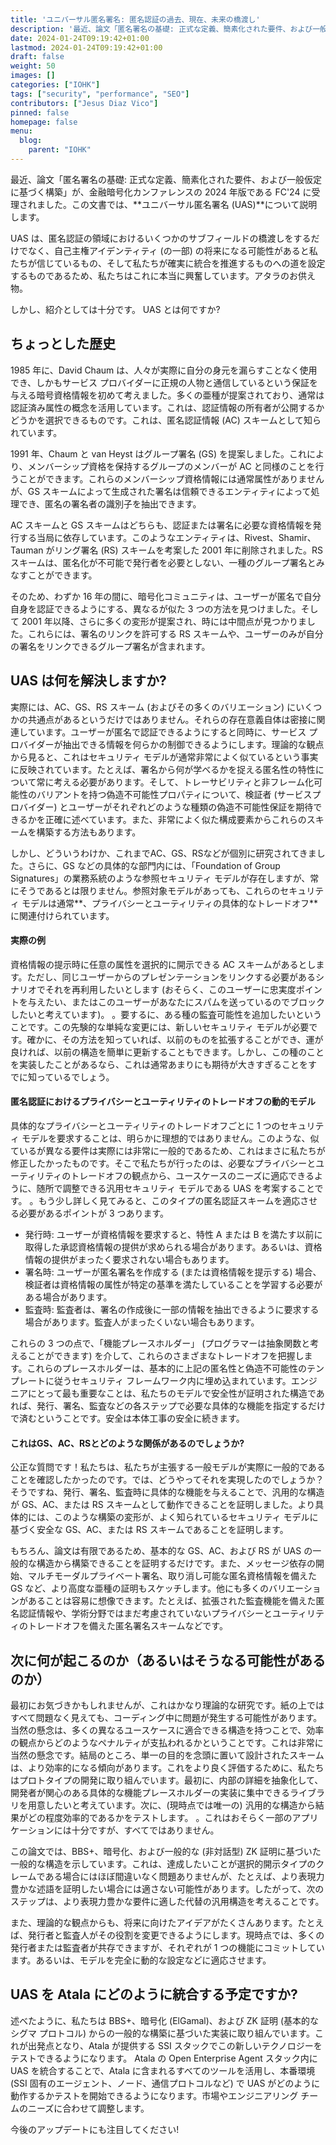```yaml
---
title: 'ユニバーサル匿名署名: 匿名認証の過去、現在、未来の橋渡し'
description: '最近、論文「匿名署名の基礎: 正式な定義、簡素化された要件、および一般仮定に基づく構築」が、金融暗号化カンファレンスの 2024 年版である FC''24 に受理されました。この文書では、ユニバーサル匿名署名 (UAS) について説明します。'
date: 2024-01-24T09:19:42+01:00
lastmod: 2024-01-24T09:19:42+01:00
draft: false
weight: 50
images: []
categories: ["IOHK"]
tags: ["security", "performance", "SEO"]
contributors: ["Jesus Diaz Vico"]
pinned: false
homepage: false
menu:
  blog:
    parent: "IOHK"
---
```



最近、論文「匿名署名の基礎: 正式な定義、簡素化された要件、および一般仮定に基づく構築」が、金融暗号化カンファレンスの 2024 年版である FC'24 に受理されました。この文書では、**ユニバーサル匿名署名 (UAS)**について説明します。

UAS は、匿名認証の領域におけるいくつかのサブフィールドの橋渡しをするだけでなく、自己主権アイデンティティ (の一部) の将来になる可能性があると私たちが信じているもの、そして私たちが確実に統合を推進するものへの道を設定するものであるため、私たちはこれに本当に興奮しています。アタラのお供え物。

しかし、紹介としては十分です。 UAS とは何ですか?

## ちょっとした歴史

1985 年に、David Chaum は、人々が実際に自分の身元を漏らすことなく使用でき、しかもサービス プロバイダーに正規の人物と通信しているという保証を与える暗号資格情報を初めて考えました。多くの亜種が提案されており、通常は認証済み属性の概念を活用しています。これは、認証情報の所有者が公開するかどうかを選択できるものです。これは、匿名認証情報 (AC) スキームとして知られています。

1991 年、Chaum と van Heyst はグループ署名 (GS) を提案しました。これにより、メンバーシップ資格を保持するグループのメンバーが AC と同様のことを行うことができます。これらのメンバーシップ資格情報には通常属性がありませんが、GS スキームによって生成された署名は信頼できるエンティティによって処理でき、匿名の署名者の識別子を抽出できます。

AC スキームと GS スキームはどちらも、認証または署名に必要な資格情報を発行する当局に依存しています。このようなエンティティは、Rivest、Shamir、Tauman がリング署名 (RS) スキームを考案した 2001 年に削除されました。RS スキームは、匿名化が不可能で発行者を必要としない、一種のグループ署名とみなすことができます。

そのため、わずか 16 年の間に、暗号化コミュニティは、ユーザーが匿名で自分自身を認証できるようにする、異なるが似た 3 つの方法を見つけました。そして 2001 年以降、さらに多くの変形が提案され、時には中間点が見つかりました。これらには、署名のリンクを許可する RS スキームや、ユーザーのみが自分の署名をリンクできるグループ署名が含まれます。

## UAS は何を解決しますか?

実際には、AC、GS、RS スキーム (およびその多くのバリエーション) にいくつかの共通点があるというだけではありません。それらの存在意義自体は密接に関連しています。ユーザーが匿名で認証できるようにすると同時に、サービス プロバイダーが抽出できる情報を何らかの制御できるようにします。理論的な観点から見ると、これはセキュリティ モデルが通常非常によく似ているという事実に反映されています。たとえば、署名から何が学べるかを捉える匿名性の特性について常に考える必要があります。そして、トレーサビリティと非フレーム化可能性のバリアントを持つ偽造不可能性プロパティについて、検証者 (サービスプロバイダー) とユーザーがそれぞれどのような種類の偽造不可能性保証を期待できるかを正確に述べています。また、非常によく似た構成要素からこれらのスキームを構築する方法もあります。

しかし、どういうわけか、これまでAC、GS、RSなどが個別に研究されてきました。さらに、GS などの具体的な部門内には、「Foundation of Group Signatures」の業務系統のような参照セキュリティ モデルが存在しますが、常にそうであるとは限りません。参照対象モデルがあっても、これらのセキュリティ モデルは通常**、プライバシーとユーティリティの具体的なトレードオフ**に関連付けられています。

#### 実際の例

資格情報の提示時に任意の属性を選択的に開示できる AC スキームがあるとします。ただし、同じユーザーからのプレゼンテーションをリンクする必要があるシナリオでそれを再利用したいとします (おそらく、このユーザーに忠実度ポイントを与えたい、またはこのユーザーがあなたにスパムを送っているのでブロックしたいと考えています)。 。要するに、ある種の監査可能性を追加したいということです。この先験的な単純な変更には、新しいセキュリティ モデルが必要です。確かに、その方法を知っていれば、以前のものを拡張することができ、運が良ければ、以前の構造を簡単に更新することもできます。しかし、この種のことを実装したことがあるなら、これは通常あまりにも期待が大きすぎることをすでに知っているでしょう。

#### 匿名認証におけるプライバシーとユーティリティのトレードオフの動的モデル

具体的なプライバシーとユーティリティのトレードオフごとに 1 つのセキュリティ モデルを要求することは、明らかに理想的ではありません。このような、似ているが異なる要件は実際には非常に一般的であるため、これはまさに私たちが修正したかったものです。そこで私たちが行ったのは、必要なプライバシーとユーティリティのトレードオフの観点から、ユースケースのニーズに適応できるように、随所で調整できる汎用セキュリティ モデルである UAS を考案することです。 。もう少し詳しく見てみると、このタイプの匿名認証スキームを適応させる必要があるポイントが 3 つあります。

- 発行時: ユーザーが資格情報を要求すると、特性 A または B を満たす以前に取得した承認資格情報の提供が求められる場合があります。あるいは、資格情報の提供がまったく要求されない場合もあります。
- 署名時: ユーザーが匿名署名を作成する (または資格情報を提示する) 場合、検証者は資格情報の属性が特定の基準を満たしていることを学習する必要がある場合があります。
- 監査時: 監査者は、署名の作成後に一部の情報を抽出できるように要求する場合があります。監査人がまったくいない場合もあります。

これらの 3 つの点で、「機能プレースホルダー」 (プログラマーは抽象関数と考えることができます) を介して、これらのさまざまなトレードオフを把握します。これらのプレースホルダーは、基本的に上記の匿名性と偽造不可能性のテンプレートに従うセキュリティ フレームワーク内に埋め込まれています。エンジニアにとって最も重要なことは、私たちのモデルで安全性が証明された構造であれば、発行、署名、監査などの各ステップで必要な具体的な機能を指定するだけで済むということです。安全は本体工事の安全に続きます。

#### これはGS、AC、RSとどのような関係があるのでしょうか?

公正な質問です！私たちは、私たちが主張する一般モデルが実際に一般的であることを確認したかったのです。では、どうやってそれを実現したのでしょうか？そうですね、発行、署名、監査時に具体的な機能を与えることで、汎用的な構造が GS、AC、または RS スキームとして動作できることを証明しました。より具体的には、このような構築の変形が、よく知られているセキュリティ モデルに基づく安全な GS、AC、または RS スキームであることを証明します。

もちろん、論文は有限であるため、基本的な GS、AC、および RS が UAS の一般的な構造から構築できることを証明するだけです。また、メッセージ依存の開始、マルチモーダルプライベート署名、取り消し可能な匿名資格情報を備えた GS など、より高度な亜種の証明もスケッチします。他にも多くのバリエーションがあることは容易に想像できます。たとえば、拡張された監査機能を備えた匿名認証情報や、学術分野ではまだ考慮されていないプライバシーとユーティリティのトレードオフを備えた匿名署名スキームなどです。

## 次に何が起こるのか（あるいはそうなる可能性があるのか​​）

最初にお気づきかもしれませんが、これはかなり理論的な研究です。紙の上ではすべて問題なく見えても、コーディング中に問題が発生する可能性があります。当然の懸念は、多くの異なるユースケースに適合できる構造を持つことで、効率の観点からどのようなペナルティが支払われるかということです。これは非常に当然の懸念です。結局のところ、単一の目的を念頭に置いて設計されたスキームは、より効率的になる傾向があります。これをより良く評価するために、私たちはプロトタイプの開発に取り組んでいます。最初に、内部の詳細を抽象化して、開発者が関心のある具体的な機能プレースホルダーの実装に集中できるライブラリを用意したいと考えています。次に、(現時点では唯一の) 汎用的な構造から結果がどの程度効率的であるかをテストします。 。これはおそらく一部のアプリケーションには十分ですが、すべてではありません。

この論文では、BBS+、暗号化、および一般的な (非対話型) ZK 証明に基づいた一般的な構造を示しています。これは、達成したいことが選択的開示タイプのクレームである場合にはほぼ間違いなく問題ありませんが、たとえば、より表現力豊かな述語を証明したい場合には適さない可能性があります。したがって、次のステップは、より表現力豊かな要件に適した代替の汎用構造を考えることです。

また、理論的な観点からも、将来に向けたアイデアがたくさんあります。たとえば、発行者と監査人がその役割を変更できるようにします。現時点では、多くの発行者または監査者が共存できますが、それぞれが 1 つの機能にコミットしています。あるいは、モデルを完全に動的な設定などに適応させます。

## UAS を Atala にどのように統合する予定ですか?

述べたように、私たちは BBS+、暗号化 (ElGamal)、および ZK 証明 (基本的なシグマ プロトコル) からの一般的な構築に基づいた実装に取り​​組んでいます。これが出発点となり、Atala が提供する SSI スタックでこの新しいテクノロジーをテストできるようになります。 Atala の Open Enterprise Agent スタック内に UAS を統合することで、Atala に含まれるすべてのツールを活用し、本番環境 (SSI 固有のエージェント、ノード、通信プロトコルなど) で UAS がどのように動作するかテストを開始できるようになります。市場やエンジニアリング チームのニーズに合わせて調整します。

今後のアップデートにも注目してください!

